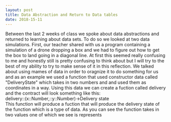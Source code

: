 ```yaml
---
layout: post
title: Data Abstraction and Return to Data tables
date: 2018-15-11
---
```


Between the last 2 weeks of class we spoke about data abstractions and returned to learning about data sets. To do so we looked at two data simulations. First, our teacher shared with us a program containing a simulation of a drone dropping a box and we had to figure out how to get the box to land going in a diagonal line. At first this seemed really confusing to me and honestly still is pretty confusing to think about but I will try to the best of my ability to try to make sense of it in this reflection. We talked about using mames of data in order to oragnize it to do something for us and as an example we used a function that used constructor data called "DeliveryState" which takes in two numbers and and used them as coordinates in a way. Using this data we can create a fuction called delivery and the contract will look something like this:
<br/>
delivery::(x::Number,::y::Number)->Delivery state
<br/>
This function will produce a fuction that will produce the delivery state of the function which is a type of data. As you can see the function takes in two values one of which we see is represents 
